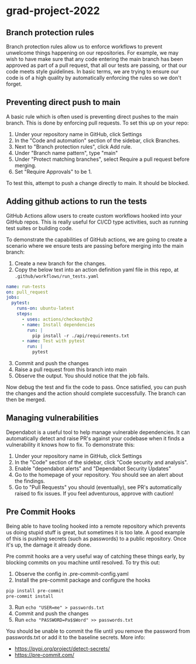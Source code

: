 # grad-project-2022


## Branch protection rules
Branch protection rules allow us to enforce workflows to prevent unwelcome things happening on our repositories. For example, we may wish to have make sure that any code entering the main branch has been approved as part of a pull request, that all our tests are passing, or that our code meets style guidelines. In basic terms, we are trying to ensure our code is of a high quality by automatically enforcing the rules so we don't forget.


## Preventing direct push to main
A basic rule which is often used is preventing direct pushes to the main branch. This is done by enforcing pull requests. To set this up on your repo:

1. Under your repository name in GitHub, click Settings
2. In the "Code and automation" section of the sidebar, click  Branches.
3. Next to "Branch protection rules", click Add rule.
4. Under "Branch name pattern", type "main"
5. Under "Protect matching branches", select Require a pull request before merging.
6. Set "Require Approvals" to be 1.


To test this, attempt to push a change directly to main. It should be blocked.

## Adding github actions to run the tests
GitHub Actions allow users to create custom workflows hooked into your GitHub repos. This is really useful for CI/CD type activities, such as running test suites or building code.


To demonstrate the capabilities of GitHub actions, we are going to create a scenario where we ensure tests are passing before merging into the main branch:

1. Create a new branch for the changes.
2. Copy the below text into an action definition yaml file in this repo, at `.github/workflows/run_tests.yaml`
``` yaml
name: run-tests
on: pull_request
jobs:
  pytest:
    runs-on: ubuntu-latest
    steps:
      - uses: actions/checkout@v2
      - name: Install dependencies
        run: |
          pip install -r ./api/requirements.txt
      - name: Test with pytest
        run: |
          pytest
```
3. Commit and push the changes
4. Raise a pull request from this branch into main
5. Observe the output. You should notice that the job fails.

Now debug the test and fix the code to pass. Once satisfied, you can push the changes and the action should complete successfully. The branch can then be merged.

## Managing vulnerabilities
Dependabot is a useful tool to help manage vulnerable dependencies. It can automatically detect and raise PR's against your codebase when it finds a vulnerability it knows how to fix. To demonstrate this:

1. Under your repository name in GitHub, click Settings
2. In the "Code" section of the sidebar, click "Code security and analysis".
3. Enable "dependabot alerts" and "Dependabot Security Updates"
4. Go to the homepage of your repository. You should see an alert about the findings.
5. Go to "Pull Requests" you should (eventually), see PR's automatically raised to fix issues. If you feel adventurous, approve with caution!


## Pre Commit Hooks
Being able to have tooling hooked into a remote repository which prevents us doing stupid stuff is great, but sometimes it is too late. A good example of this is pushing secrets (such as passwords) to a public repository. Once it's up, the damage it already done.

Pre commit hooks are a very useful way of catching these things early, by blocking commits on you machine until resolved. To try this out:

1. Observe the config in .pre-commit-config.yaml
2. Install the pre-commit package and configure the hooks
``` sh
pip install pre-commit
pre-commit install
```
3. Run `echo "USER=me" > passwords.txt`
4. Commit and push the changes
5. Run `echo "PASSWORD=Pa$$Word" >> passwords.txt`

You should be unable to commit the file until you remove the password from passwords.txt or add it to the baseline secrets.
More info:

- https://pypi.org/project/detect-secrets/
- https://pre-commit.com/

